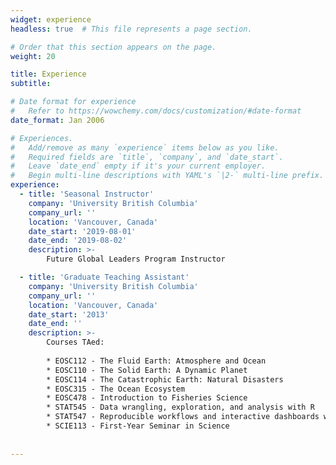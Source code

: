 ```yaml
---
widget: experience
headless: true  # This file represents a page section.

# Order that this section appears on the page.
weight: 20

title: Experience
subtitle:

# Date format for experience
#   Refer to https://wowchemy.com/docs/customization/#date-format
date_format: Jan 2006

# Experiences.
#   Add/remove as many `experience` items below as you like.
#   Required fields are `title`, `company`, and `date_start`.
#   Leave `date_end` empty if it's your current employer.
#   Begin multi-line descriptions with YAML's `|2-` multi-line prefix.
experience:
  - title: 'Seasonal Instructor'
    company: 'University British Columbia'
    company_url: ''
    location: 'Vancouver, Canada'
    date_start: '2019-08-01'
    date_end: '2019-08-02'
    description: >-
        Future Global Leaders Program Instructor

  - title: 'Graduate Teaching Assistant'
    company: 'University British Columbia'
    company_url: ''
    location: 'Vancouver, Canada'
    date_start: '2013'
    date_end: ''
    description: >-
        Courses TAed:
        
        * EOSC112 - The Fluid Earth: Atmosphere and Ocean
        * EOSC110 - The Solid Earth: A Dynamic Planet
        * EOSC114 - The Catastrophic Earth: Natural Disasters
        * EOSC315 - The Ocean Ecosystem
        * EOSC478 - Introduction to Fisheries Science
        * STAT545 - Data wrangling, exploration, and analysis with R
        * STAT547 - Reproducible workflows and interactive dashboards with R
        * SCIE113 - First-Year Seminar in Science
      
 
---
```

